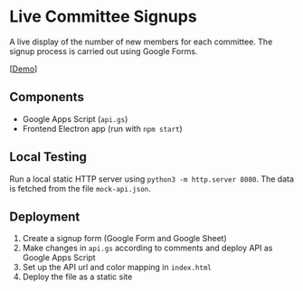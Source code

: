 # Live Committee Signups
A live display of the number of new members for each committee.
The signup process is carried out using Google Forms.

[[Demo](https://raw.githack.com/StudieverenigingSTORM/live-committee-signups/main/index.html)]

## Components
* Google Apps Script (`api.gs`)
* Frontend Electron app (run with `npm start`)  

## Local Testing  
Run a local static HTTP server using `python3 -m http.server 8080`.
The data is fetched from the file `mock-api.json`.

## Deployment
1. Create a signup form (Google Form and Google Sheet)
2. Make changes in `api.gs` according to comments and deploy API as Google Apps Script
3. Set up the API url and color mapping in `index.html`
4. Deploy the file as a static site 

